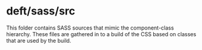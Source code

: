 # deft/sass/src

This folder contains SASS sources that mimic the component-class hierarchy. These files
are gathered in to a build of the CSS based on classes that are used by the build.
